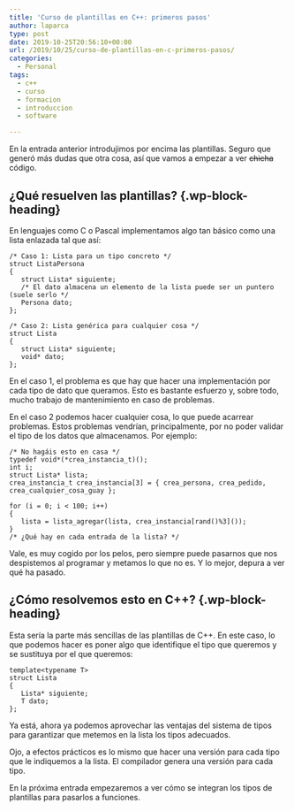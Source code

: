 ```yaml
---
title: 'Curso de plantillas en C++: primeros pasos'
author: laparca
type: post
date: 2019-10-25T20:56:10+00:00
url: /2019/10/25/curso-de-plantillas-en-c-primeros-pasos/
categories:
  - Personal
tags:
  - c++
  - curso
  - formacion
  - introduccion
  - software

---
```

En la entrada anterior introdujimos por encima las plantillas. Seguro que generó más dudas que otra cosa, así que vamos a empezar a ver <s>chicha</s> código.

## ¿Qué resuelven las plantillas? {.wp-block-heading}

En lenguajes como C o Pascal implementamos algo tan básico como una lista enlazada tal que así:

<pre class="wp-block-code"><code>/* Caso 1: Lista para un tipo concreto */
struct ListaPersona
{
   struct Lista* siguiente;
   /* El dato almacena un elemento de la lista puede ser un puntero (suele serlo */
   Persona dato;
};

/* Caso 2: Lista genérica para cualquier cosa */
struct Lista
{
   struct Lista* siguiente;
   void* dato;
};</code></pre>

En el caso 1, el problema es que hay que hacer una implementación por cada tipo de dato que queramos. Esto es bastante esfuerzo y, sobre todo, mucho trabajo de mantenimiento en caso de problemas.

En el caso 2 podemos hacer cualquier cosa, lo que puede acarrear problemas. Estos problemas vendrían, principalmente, por no poder validar el tipo de los datos que almacenamos. Por ejemplo:

<pre class="wp-block-code"><code>/* No hagáis esto en casa */
typedef void*(*crea_instancia_t)();
int i;
struct Lista* lista;
crea_instancia_t crea_instancia&#91;3] = { crea_persona, crea_pedido, crea_cualquier_cosa_guay };

for (i = 0; i &lt; 100; i++)
{
   lista = lista_agregar(lista, crea_instancia&#91;rand()%3]());
}
/* ¿Qué hay en cada entrada de la lista? */</code></pre>

Vale, es muy cogido por los pelos, pero siempre puede pasarnos que nos despistemos al programar y metamos lo que no es. Y lo mejor, depura a ver qué ha pasado.

## ¿Cómo resolvemos esto en C++? {.wp-block-heading}

Esta sería la parte más sencillas de las plantillas de C++. En este caso, lo que podemos hacer es poner algo que identifique el tipo que queremos y se sustituya por el que queremos:

<pre class="wp-block-code"><code>template&lt;typename T>
struct Lista
{
   Lista* siguiente;
   T dato;
};</code></pre>

Ya está, ahora ya podemos aprovechar las ventajas del sistema de tipos para garantizar que metemos en la lista los tipos adecuados.

Ojo, a efectos prácticos es lo mismo que hacer una versión para cada tipo que le indiquemos a la lista. El compilador genera una versión para cada tipo.

En la próxima entrada empezaremos a ver cómo se integran los tipos de plantillas para pasarlos a funciones.
